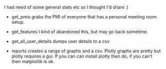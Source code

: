I had need of some general stats etc so I thought I'd share :)

 * get_pmis grabs the PMI of everyone that has a personal meeting room setup.

 * get_features I kind of abandoned this, but may go back sometime.

 * get_all_user_details dumps user details to a csv

 * reports creates a range of graphs and a csv.  Plotly graphs are pretty but plotly requires a gui.  If you can can install plotly then do, if you can't then matplotlib is ok.
 
